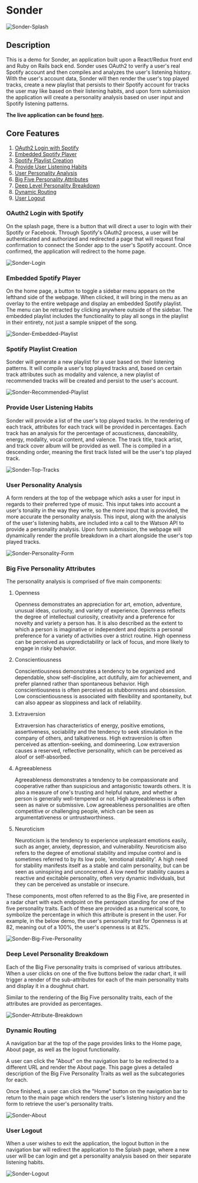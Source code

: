 # Sonder
![Sonder-Splash](demo-material/sonder-splash.png)

## Description
This is a demo for Sonder, an application built upon a React/Redux front end and Ruby on Rails back end. Sonder uses OAuth2 to verify a user's real Spotify account and then compiles and analyzes the user's listening history. With the user's account data, Sonder will then render the user's top played tracks, create a new playlist that persists to their Spotify account for tracks the user may like based on their listening habits, and upon form submission the application will create a personality analysis based on user input and Spotify listening patterns.

**The live application can be found [here](https://sonder-app.herokuapp.com/).**

## Core Features
1. [OAuth2 Login with Spotify](#oauth2-login-with-spotify)
2. [Embedded Spotify Player](#embedded-spotify-player)
3. [Spotify Playlist Creation](#spotify-playlist-creation)
4. [Provide User Listening Habits](#provide-user-listening-habits)
5. [User Personality Analysis](#user-personality-analysis)
6. [Big Five Personality Attributes](#big-five-personality-attributes)
7. [Deep Level Personality Breakdown](#deep-level-personality-breakdown)
8. [Dynamic Routing](#dynamic-routing)
9. [User Logout](#user-logout)

### OAuth2 Login with Spotify
On the splash page, there is a button that will direct a user to login with their Spotify or Facebook. Through Spotify's OAuth2 process, a user will be authenticated and authorized and redirected a page that will request final confirmation to connect the Sonder app to the user's Spotify account. Once confirmed, the application will redirect to the home page.

![Sonder-Login](demo-material/sonder-login.gif)

### Embedded Spotify Player
On the home page, a button to toggle a sidebar menu appears on the lefthand side of the webpage. When clicked, it will bring in the menu as an overlay to the entire webpage and display an embedded Spotify playlist. The menu can be retracted by clicking anywhere outside of the sidebar. The embedded playlist includes the functionality to play all songs in the playlist in their entirety, not just a sample snippet of the song.

![Sonder-Embedded-Playlist](demo-material/sonder-embedded-playlist.gif)

### Spotify Playlist Creation
Sonder will generate a new playlist for a user based on their listening patterns. It will compile a user's top played tracks and, based on certain track attributes such as modality and valence, a new playlist of recommended tracks will be created and persist to the user's account.

![Sonder-Recommended-Playlist](demo-material/sonder-recommended-playlist.gif)

### Provide User Listening Habits
Sonder will provide a list of the user's top played tracks. In the rendering of each track, attributes for each track will be provided in percentages. Each track has an analysis for the percentage of acousticness, danceability, energy, modality, vocal content, and valence. The track title, track artist, and track cover album will be provided as well. The is compiled in a descending order, meaning the first track listed will be the user's top played track.

![Sonder-Top-Tracks](demo-material/sonder-top-tracks.gif)

### User Personality Analysis
A form renders at the top of the webpage which asks a user for input in regards to their preferred type of music. This input takes into account a user's tonality in the way they write, so the more input that is provided, the more accurate the personality analysis. This input, along with the analysis of the user's listening habits, are included into a call to the Watson API to provide a personality analysis. Upon form submission, the webpage will dynamically render the profile breakdown in a chart alongside the user's top played tracks.

![Sonder-Personality-Form](demo-material/sonder-personality-form.gif)

### Big Five Personality Attributes
The personality analysis is comprised of five main components:

1. Openness

   Openness demonstrates an appreciation for art, emotion, adventure, unusual ideas, curiosity, and variety of experience. Openness reflects the degree of intellectual curiosity, creativity and a preference for novelty and variety a person has. It is also described as the extent to which a person is imaginative or independent and depicts a personal preference for a variety of activities over a strict routine. High openness can be perceived as unpredictability or lack of focus, and more likely to engage in risky behavior.

2. Conscientiousness

   Conscientiousness demonstrates a tendency to be organized and dependable, show self-discipline, act dutifully, aim for achievement, and prefer planned rather than spontaneous behavior. High conscientiousness is often perceived as stubbornness and obsession. Low conscientiousness is associated with flexibility and spontaneity, but can also appear as sloppiness and lack of reliability.

3. Extraversion

   Extraversion has characteristics of energy, positive emotions, assertiveness, sociability and the tendency to seek stimulation in the company of others, and talkativeness. High extraversion is often perceived as attention-seeking, and domineering. Low extraversion causes a reserved, reflective personality, which can be perceived as aloof or self-absorbed.

4. Agreeableness

   Agreeableness demonstrates a tendency to be compassionate and cooperative rather than suspicious and antagonistic towards others. It is also a measure of one's trusting and helpful nature, and whether a person is generally well-tempered or not. High agreeableness is often seen as naive or submissive. Low agreeableness personalities are often competitive or challenging people, which can be seen as argumentativeness or untrustworthiness.

5. Neuroticism

   Neuroticism is the tendency to experience unpleasant emotions easily, such as anger, anxiety, depression, and vulnerability. Neuroticism also refers to the degree of emotional stability and impulse control and is sometimes referred to by its low pole, 'emotional stability'. A high need for stability manifests itself as a stable and calm personality, but can be seen as uninspiring and unconcerned. A low need for stability causes a reactive and excitable personality, often very dynamic individuals, but they can be perceived as unstable or insecure.

These components, most often referred to as the Big Five, are presented in a radar chart with each endpoint on the pentagon standing for one of the five personality traits. Each of these are provided as a numerical score, to symbolize the percentage in which this attribute is present in the user. For example, in the below demo, the user's personality trait for Openness is at 82, meaning out of a 100%, the user's openness is at 82%.

![Sonder-Big-Five-Personality](demo-material/sonder-big-five-personality.gif)

### Deep Level Personality Breakdown
Each of the Big Five personality traits is comprised of various attributes. When a user clicks on one of the five buttons below the radar chart, it will trigger a render of the sub-attributes for each of the main personality traits and display it in a doughnut chart.

Similar to the rendering of the Big Five personality traits, each of the attributes are provided as percentages.

![Sonder-Attribute-Breakdown](demo-material/sonder-attribute-breakdown.gif)

### Dynamic Routing
A navigation bar at the top of the page provides links to the Home page, About page, as well as the logout functionality.

A user can click the "About" on the navigation bar to be redirected to a different URL and render the About page. This page gives a detailed description of the Big Five Personality Traits as well as the subcategories for each.

Once finished, a user can click the "Home" button on the navigation bar to return to the main page which renders the user's listening history and the form to retrieve the user's personality traits.

![Sonder-About](demo-material/sonder-about.gif)

### User Logout
When a user wishes to exit the application, the logout button in the navigation bar will redirect the application to the Splash page, where a new user will be can login and get a personality analysis based on their separate listening habits.

![Sonder-Logout](demo-material/sonder-logout.gif)
